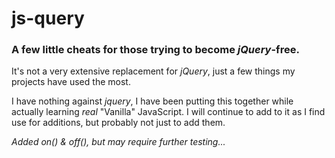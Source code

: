 # js-query

### A few little cheats for those trying to become _jQuery_-free.

It's not a very extensive replacement for _jQuery_, just a few things my projects have used the most.

I have nothing against _jquery_, I have been putting this together while actually learning _real_ "Vanilla" JavaScript. I will continue to add to it as I find use for additions, but probably not just to add them.

_Added on() & off(), but may require further testing..._